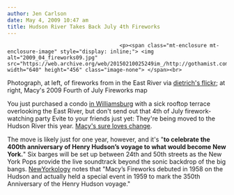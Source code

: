 ```yaml
---
author: Jen Carlson
date: May 4, 2009 10:47 am
title: Hudson River Takes Back July 4th Fireworks
---
```


	
										<p><span class="mt-enclosure mt-enclosure-image" style="display: inline;"> <img alt="2009_04_fireworks09.jpg" src="https://web.archive.org/web/20150210025249im_/http://gothamist.com/attachments/arts_jen/2009_04_fireworks09.jpg" width="640" height="456" class="image-none"> </span><br>
<span class="photo_caption">Photograph, at left, of fireworks from in the East River via <a href="https://web.archive.org/web/20150210025249/http://www.flickr.com/photos/dietrich/2637524027/">dietrich&apos;s flickr</a>; at right, Macy&apos;s 2009 Fourth of July Fireworks map</span></p>

<p>You just purchased a condo <a href="https://web.archive.org/web/20150210025249/http://gothamist.com/2007/07/01/fireworks_from.php">in Williamsburg</a> with a sick rooftop terrace overlooking the East River, but don&apos;t send out that 4th of July firework-watching party Evite to your friends just yet: They&apos;re being moved to the Hudson River this year. <a href="https://web.archive.org/web/20150210025249/http://gothamist.com/2009/04/10/thankgiving_day_parade_moves_to_6th.php">Macy&apos;s sure loves change</a>. </p>

<p>The move is likely just for one year, however, and it&apos;s &quot;<strong>to celebrate the 400th anniversary of Henry Hudson&#x2019;s voyage to what would become New York.</strong>&quot; Six barges will be set up between 24th and 50th streets as the New York Pops provide the live soundtrack beyond the sonic backdrop of the big bangs. <a href="https://web.archive.org/web/20150210025249/http://www.newyorkology.com/archives/2009/05/macys_4th_of_ju.php">NewYorkology</a> notes that &quot;Macy&#x2019;s Fireworks debuted in 1958 on the Hudson and actually held a special event in 1959 to mark the 350th Anniversary of the Henry Hudson voyage.&quot;</p>					
										
									
				